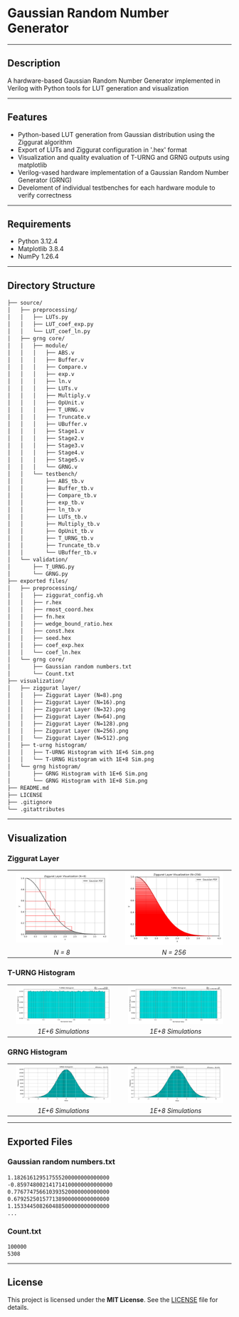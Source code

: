 # Gaussian Random Number Generator

---

## Description

A hardware-based Gaussian Random Number Generator implemented in Verilog with Python tools for LUT generation and visualization

---

## Features

- Python-based LUT generation from Gaussian distribution using the Ziggurat algorithm
- Export of LUTs and Ziggurat configuration in '.hex' format
- Visualization and quality evaluation of T-URNG and GRNG outputs using matplotlib
- Verilog-vased hardware implementation of a Gaussian Random Number Generator (GRNG)
- Develoment of individual testbenches for each hardware module to verify correctness

---

## Requirements

- Python 3.12.4
- Matplotlib 3.8.4
- NumPy 1.26.4

---

## Directory Structure

```text
├── source/
│   ├── preprocessing/
│   │   ├── LUTs.py
│   │   ├── LUT_coef_exp.py
│   │   └── LUT_coef_ln.py
│   ├── grng core/
│   │   ├── module/
│   │   │   ├── ABS.v
│   │   │   ├── Buffer.v
│   │   │   ├── Compare.v
│   │   │   ├── exp.v
│   │   │   ├── ln.v
│   │   │   ├── LUTs.v
│   │   │   ├── Multiply.v
│   │   │   ├── OpUnit.v
│   │   │   ├── T_URNG.v
│   │   │   ├── Truncate.v
│   │   │   ├── UBuffer.v
│   │   │   ├── Stage1.v
│   │   │   ├── Stage2.v
│   │   │   ├── Stage3.v
│   │   │   ├── Stage4.v
│   │   │   ├── Stage5.v
│   │   │   └── GRNG.v
│   │   └── testbench/
│   │       ├── ABS_tb.v
│   │       ├── Buffer_tb.v
│   │       ├── Compare_tb.v
│   │       ├── exp_tb.v
│   │       ├── ln_tb.v
│   │       ├── LUTs_tb.v
│   │       ├── Multiply_tb.v
│   │       ├── OpUnit_tb.v
│   │       ├── T_URNG_tb.v
│   │       ├── Truncate_tb.v
│   │       └── UBuffer_tb.v
│   └── validation/
│       ├── T_URNG.py
│       └── GRNG.py
├── exported files/
│   ├── preprocessing/
│   │   ├── ziggurat_config.vh
│   │   ├── r.hex
│   │   ├── rmost_coord.hex
│   │   ├── fn.hex
│   │   ├── wedge_bound_ratio.hex
│   │   ├── const.hex
│   │   ├── seed.hex
│   │   ├── coef_exp.hex
│   │   └── coef_ln.hex
│   └── grng core/
│       ├── Gaussian random numbers.txt
│       └── Count.txt
├── visualization/
│   ├── ziggurat layer/
│   │   ├── Ziggurat Layer (N=8).png
│   │   ├── Ziggurat Layer (N=16).png
│   │   ├── Ziggurat Layer (N=32).png
│   │   ├── Ziggurat Layer (N=64).png
│   │   ├── Ziggurat Layer (N=128).png
│   │   ├── Ziggurat Layer (N=256).png
│   │   └── Ziggurat Layer (N=512).png
│   ├── t-urng histogram/
│   │   ├── T-URNG Histogram with 1E+6 Sim.png
│   │   └── T-URNG Histogram with 1E+8 Sim.png
│   └── grng histogram/
│       ├── GRNG Histogram with 1E+6 Sim.png
│       └── GRNG Histogram with 1E+8 Sim.png
├── README.md
├── LICENSE
├── .gitignore
└── .gitattributes
```

---

## Visualization

### Ziggurat Layer

<table align="center">
  <tr>
    <td align="center"><img src="visualization/ziggurat layer/Ziggurat Layer (N=8).png" width="90%"/></td>
    <td align="center"><img src="visualization/ziggurat layer/Ziggurat Layer (N=256).png" width="90%"/></td>
  </tr>
  <tr>
    <td align="center"><em>N = 8</em></td>
    <td align="center"><em>N = 256</em></td>
  </tr>
</table>

### T-URNG Histogram

<table align="center">
  <tr>
    <td align="center"><img src="visualization/t-urng histogram/T-URNG Histogram with 1E+6 Sim.png" width="90%"/></td>
    <td align="center"><img src="visualization/t-urng histogram/T-URNG Histogram with 1E+8 Sim.png" width="90%"/></td>
  </tr>
  <tr>
    <td align="center"><em>1E+6 Simulations</em></td>
    <td align="center"><em>1E+8 Simulations</em></td>
  </tr>
</table>

### GRNG Histogram

<table align="center">
  <tr>
    <td align="center"><img src="visualization/grng histogram/GRNG Histogram with 1E+6 Sim.png" width="90%"/></td>
    <td align="center"><img src="visualization/grng histogram/GRNG Histogram with 1E+8 Sim.png" width="90%"/></td>
  </tr>
  <tr>
    <td align="center"><em>1E+6 Simulations</em></td>
    <td align="center"><em>1E+8 Simulations</em></td>
  </tr>
</table>

---

## Exported Files

### Gaussian random numbers.txt
```text
1.182616129517555200000000000000
-0.859748002141714100000000000000
0.776774756610393520000000000000
0.679252501577138900000000000000
1.153344508260488500000000000000
...
```

### Count.txt
```text
100000
5308
```

---

## License

This project is licensed under the **MIT License**. See the [LICENSE](LICENSE) file for details.
